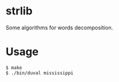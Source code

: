 # strlib

Some algorithms for words decomposition.

# Usage

```
$ make
$ ./bin/duval mississippi
```